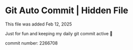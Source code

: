 # Git Auto Commit | Hidden File

This file was added Feb 12, 2025

Just for fun and keeping my daily git commit active 🤪

commit number: 2266708
